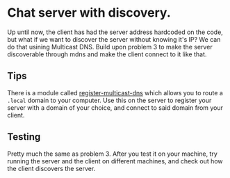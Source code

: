 # Chat server with discovery.

Up until now, the client has had the server address hardcoded on the code, but what if we want to discover
the server without knowing it's IP? We can do that usining Multicast DNS. Build upon problem 3 to make the 
server discoverable through mdns and make the client connect to it like that.

## Tips

There is a module called [register-multicast-dns](https://github.com/mafintosh/register-multicast-dns)
which allows you to route a `.local` domain to your computer. Use this on the server to register
your server with a domain of your choice, and connect to said domain from your client.

## Testing

Pretty much the same as problem 3.
After you test it on your machine, try running the server and the client on different machines, and check
out how the client discovers the server.
